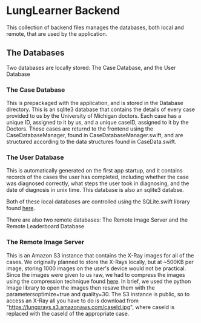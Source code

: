 # LungLearner Backend
This collection of backend files manages the databases, both local and remote,
that are used by the application.

## The Databases
Two databases are locally stored: The Case Database, and the User Database

### The Case Database
This is prepackaged with the application, and is stored in the Database directory.
This is an sqlite3 database that contains the details of every case provided to
us by the University of Michigan doctors. Each case has a unique ID, assigned to
it by us, and a unique caseID, assigned to it by the Doctors. These cases are
returnd to the frontend using the CaseDatabaseManager, found in
CaseDatabaseManager.swift, and are structured according to the data structures
found in CaseData.swift.

### The User Database
This is automatically generated on the first app startup, and it contains records
of the cases the user has completed, including whether the case was diagnosed
correctly, what steps the user took in diagnosing, and the date of diagnosis in
unix time. This database is also an sqlite3 databse.

Both of these local databases are controlled using the SQLite.swift library found
[here](https://github.com/stephencelis/SQLite.swift).

There are also two remote databases: The Remote Image Server and the Remote Leaderboard
Database

### The Remote Image Server
This is an Amazon S3 instance that contains the X-Ray images for all of the cases.
We originally planned to store the X-Rays locally, but at ~500KB per image, storing
1000 images on the user's device would not be practical. Since the images were
given to us raw, we had to compress the images using the compression technique
found [here](https://sempioneer.com/python-for-seo/how-to-compress-images-in-python/).
In brief, we used the python Image library to open the images then resave them
with the parametersoptimize=true and quality=30. The S3 instance is public, so
to access an X-Ray all you have to do is download from "https://lungxrays.s3.amazonaws.com/caseId.jpg",
where caseId is replaced with the caseId of the appropriate case.

